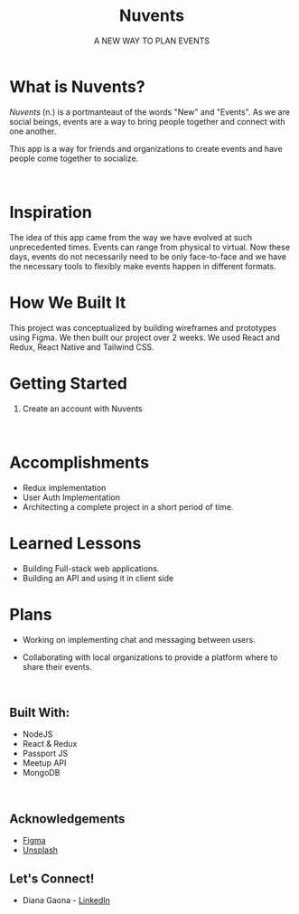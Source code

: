 ###

<div align="center">
  <h1 align="center">Nuvents</h1>
A NEW WAY TO PLAN EVENTS
</div>
<br />

<!-- TABLE OF CONTENTS -->
<!-- <details open="open">
  <summary>Table of Contents</summary>
  <ol>
    <li>
      <a href="#installation">Installation</a>
      <li>
      <a href="#inspiration">Inspiration</a>
      <ul>
        <li><a href="#what-it-does">What It Does</a></li>
         <li><a href="#how-we-built-it">How We Built It</a></li>
      </ul>
    </li>
    <li>
      <a href="#our-journey">Our Journey</a>
      <ul>
        <li><a href="#challenges-we-ran-into">Challenges We Ran Into</a></li>
        <li><a href="#accomplishments">Accomplishments</a></li>
        <li><a href="#what-we-learned">What We Learned</a></li>
      </ul>
    </li>
    <li><a href="#whats-next">What's Next</a></li>
    <li><a href="#built-with">Built With</a></li>
    <li><a href="#acknowledgements">Acknowledgements</a></li>
    <li><a href="#our-team">Our Team</a></li>
  </ol>
</details> -->

<!-- ABOUT THE PROJECT -->

# What is Nuvents?

<i>Nuvents</i> (n.) is a portmanteaut of the words "New" and "Events". As we are social beings, events are a way to bring people together and connect with one another.

This app is a way for friends and organizations to create events and have people come together to socialize. 

<br />

# Inspiration

The idea of this app came from the way we have evolved at such unprecedented times. Events can range from physical to virtual. Now these days, events do not necessarily need to be only face-to-face and we have the necessary tools to flexibly make events happen in different formats.

# How We Built It

This project was conceptualized by building wireframes and prototypes using Figma. We then built our project over 2 weeks. We used React and Redux, React Native and Tailwind CSS.

# Getting Started

1. Create an account with Nuvents

<br />

# Accomplishments

- Redux implementation
- User Auth Implementation
- Architecting a complete project in a short period of time.

# Learned Lessons

- Building Full-stack web applications.
- Building an API and using it in client side

# Plans

- Working on implementing chat and messaging between users.
- Collaborating with local organizations to provide a platform where to share their events. 

  <br />

## Built With:

- NodeJS
- React & Redux
- Passport JS
- Meetup API
- MongoDB

<br />

<!-- ACKNOWLEDGEMENTS -->

## Acknowledgements

- [Figma](https://www.figma.com/)
- [Unsplash](https://www.unsplash.com)

<!-- CONTACT -->

## Let's Connect!

- Diana Gaona - [LinkedIn](https://www.linkedin.com/in/dianacgaona/)


<!-- MARKDOWN LINKS & IMAGES -->
<!-- https://www.markdownguide.org/basic-syntax/#reference-style-links -->
